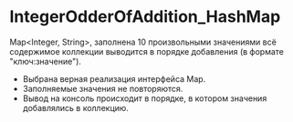 # IntegerOdderOfAddition_HashMap
Map&lt;Integer, String>, заполнена 10 произвольными значениями
всё содержимое коллекции выводится в порядке добавления (в формате "ключ:значение").
- Выбрана верная реализация интерфейса Map.
- Заполняемые значения не повторяются.
- Вывод на консоль происходит в порядке, в котором значения добавлялись в коллекцию.
